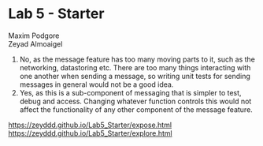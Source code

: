 # Lab 5 - Starter

Maxim Podgore  
Zeyad Almoaigel

1. No, as the message feature has too many moving parts to it, such as the networking, datastoring etc. There are too many things interacting with one another when sending a message, so writing unit tests for sending messages in general would not be a good idea.
2. Yes, as this is a sub-component of messaging that is simpler to test, debug and access. Changing whatever function controls this would not affect the functionality of any other component of the message feature.

https://zeyddd.github.io/Lab5_Starter/expose.html
https://zeyddd.github.io/Lab5_Starter/explore.html
